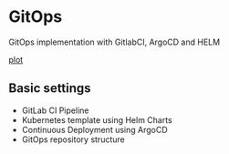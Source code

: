 # GitOps
GitOps implementation with  GitlabCI, ArgoCD and HELM

[plot](./GitOpsImage.png)

Basic settings
------------
* GitLab CI Pipeline
* Kubernetes template using Helm Charts
* Continuous Deployment using ArgoCD
* GitOps repository structure
